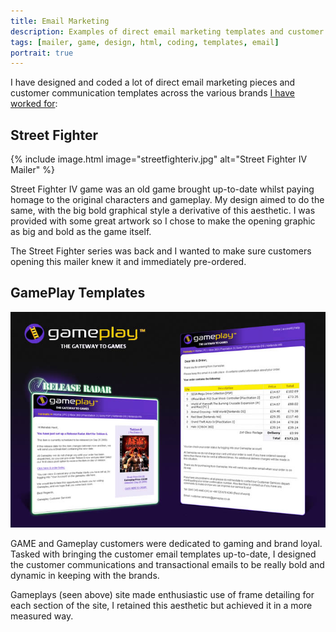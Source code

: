 ```yaml
---
title: Email Marketing
description: Examples of direct email marketing templates and customer email templates for GAME and Gameplay brands
tags: [mailer, game, design, html, coding, templates, email]
portrait: true
---
```


I have designed and coded a lot of direct email marketing pieces and customer communication templates across the various brands [I have worked for](/cv/):

## Street Fighter

{% include image.html image="streetfighteriv.jpg" alt="Street Fighter IV Mailer" %}

Street Fighter IV game was an old game brought up-to-date whilst paying homage to the original characters and gameplay. My design aimed to do the same, with the big bold graphical style a derivative of this aesthetic. I was provided with some great artwork so I chose to make the opening graphic as big and bold as the game itself.

The Street Fighter series was back and I wanted to make sure customers opening this mailer knew it and immediately pre-ordered.

## GamePlay Templates

![Gameplay Email Templates](/assets/images/gameplay.jpg)

GAME and Gameplay customers were dedicated to gaming and brand loyal. Tasked with bringing the customer email templates up-to-date, I designed the customer communications and transactional emails to be really bold and dynamic in keeping with the brands.

Gameplays (seen above) site made enthusiastic use of frame detailing for each section of the site, I retained this aesthetic but achieved it in a more measured way.